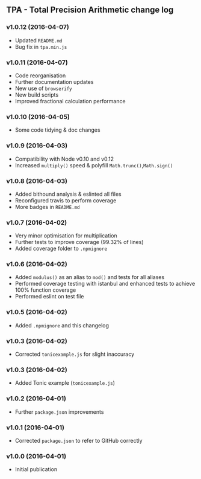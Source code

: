 ## TPA - Total Precision Arithmetic change log

### v1.0.12 (2016-04-07)
* Updated `README.md`
* Bug fix in `tpa.min.js`

### v1.0.11 (2016-04-07)
* Code reorganisation
* Further documentation updates
* New use of `browserify`
* New build scripts
* Improved fractional calculation performance

### v1.0.10 (2016-04-05)
* Some code tidying & doc changes

### v1.0.9 (2016-04-03)
* Compatibility with Node v0.10 and v0.12
* Increased `multiply()` speed & polyfill `Math.trunc()`,`Math.sign()`

### v1.0.8 (2016-04-03)
* Added bithound analysis & eslinted all files
* Reconfigured travis to perform coverage
* More badges in `README.md`

### v1.0.7 (2016-04-02)
* Very minor optimisation for multiplication
* Further tests to improve coverage (99.32% of lines)
* Added coverage folder to `.npmignore`

### v1.0.6 (2016-04-02)

* Added `modulus()` as an alias to `mod()` and tests for all aliases
* Performed coverage testing with istanbul and enhanced tests to achieve 100% function coverage
* Performed eslint on test file

### v1.0.5 (2016-04-02)

* Added `.npmignore` and this changelog

### v1.0.3 (2016-04-02)

* Corrected `tonicexample.js` for slight inaccuracy

### v1.0.3 (2016-04-02)

* Added Tonic example (`tonicexample.js`)

### v1.0.2 (2016-04-01)

* Further `package.json` improvements

### v1.0.1 (2016-04-01)

* Corrected `package.json` to refer to GitHub correctly

### v1.0.0 (2016-04-01)

* Initial publication